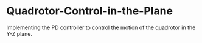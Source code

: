 # Quadrotor-Control-in-the-Plane
Implementing the PD controller to control the motion of the quadrotor in the Y-Z plane.
